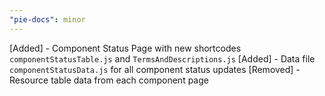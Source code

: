 ```yaml
---
"pie-docs": minor
---
```


[Added] - Component Status Page with new shortcodes `componentStatusTable.js` and `TermsAndDescriptions.js`
[Added] - Data file `componentStatusData.js` for all component status updates
[Removed] - Resource table data from each component page
